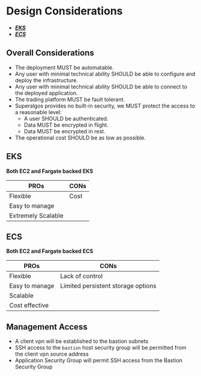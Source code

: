 # Design Considerations

* [***EKS***](#eks)
* [***ECS***](#ecs)


## Overall Considerations

* The deployment MUST be automatable.
* Any user with minimal technical ability SHOULD be able to configure and deploy the infrastructure.
* Any user with minimal technical ability SHOULD be able to connect to the deployed application.
* The trading platform MUST be fault tolerant.
* Superalgos provides no built-in security, we MUST protect the access to a reasonable level:
    * A user SHOULD be authenticated.
    * Data MUST be encrypted in flight.
    * Data MUST be encrypted in rest.
* The operational cost SHOULD be as low as possible.


## EKS

**Both EC2 and Fargate backed EKS**

| PROs                | CONs  |
|---------------------|-------| 
| Flexible            | Cost  |
| Easy to manage      |       |
| Extremely Scalable  |       |


## ECS

**Both EC2 and Fargate backed ECS**

| PROs | CONs |
|---------------------|------------------------------------| 
| Flexible            | Lack of control                    |
| Easy to manage      | Limited persistent storage options |
| Scalable            | |
| Cost effective      | |


## Management Access

* A client vpn will be established to the bastion subnets
* SSH access to the `bastion` host security group will be permitted from the client vpn source address
* Application Security Group will permit SSH access from the Bastion Security Group

